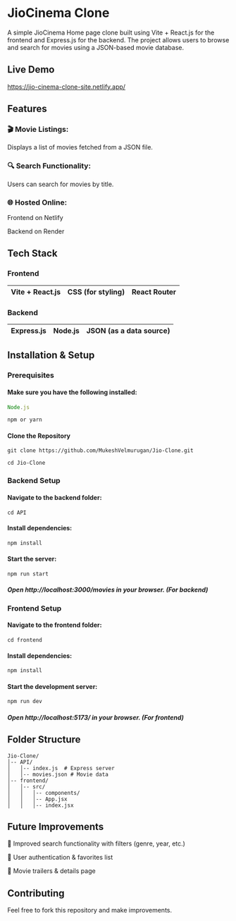 # JioCinema Clone

A simple JioCinema Home page clone built using Vite + React.js for the frontend and Express.js for the backend. The project allows users to browse and search for movies using a JSON-based movie database.

## Live Demo

https://jio-cinema-clone-site.netlify.app/

## Features

### 🎬 Movie Listings: 
Displays a list of movies fetched from a JSON file.

### 🔍 Search Functionality: 
Users can search for movies by title.

### 🌐 Hosted Online:

Frontend on Netlify

Backend on Render

## Tech Stack

### Frontend

| Vite + React.js | CSS (for styling) | React Router |
|----------|----------|----------|

### Backend

| Express.js | Node.js | JSON (as a data source) |
|----------|----------|----------|


## Installation & Setup

### Prerequisites

#### Make sure you have the following installed:

``` js
Node.js

npm or yarn
``` 

#### Clone the Repository

```
git clone https://github.com/MukeshVelmurugan/Jio-Clone.git
```
```
cd Jio-Clone
```

### Backend Setup

#### Navigate to the backend folder:

```
cd API
```

#### Install dependencies:

``` js
npm install
```

#### Start the server:

``` js
npm run start
```

##### Open http://localhost:3000/movies in your browser. (For backend)
### Frontend Setup

#### Navigate to the frontend folder:

```
cd frontend
```

#### Install dependencies:
``` js
npm install
``` 
#### Start the development server:
``` js
npm run dev
``` 
##### Open http://localhost:5173/ in your browser. (For frontend)

## Folder Structure
```
Jio-Clone/
│-- API/
│   │-- index.js  # Express server
│   │-- movies.json # Movie data
│-- frontend/
│   │-- src/
│   │   │-- components/
│   │   │-- App.jsx
│   │   │-- index.jsx
```

## Future Improvements

🔹 Improved search functionality with filters (genre, year, etc.)

🔹 User authentication & favorites list

🔹 Movie trailers & details page

## Contributing

Feel free to fork this repository and make improvements.

